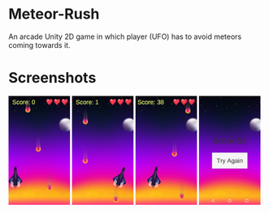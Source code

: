 # Meteor-Rush
An arcade Unity 2D game in which player (UFO) has to avoid meteors coming towards it.



# Screenshots
<img src="Screenshots/1.png" width="24%">  <img src="Screenshots/2.png" width="24%">  <img src="Screenshots/3.png" width="24%">  <img src="Screenshots/4.png" width="24%">
